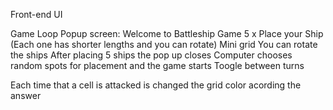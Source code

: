 Front-end UI

Game Loop
Popup screen: 
Welcome to Battleship Game
5 x Place your Ship (Each one has shorter lengths and you can rotate)
Mini grid
You can rotate the ships
After placing 5 ships the pop up closes
Computer chooses random spots for placement
 and the game starts
 Toogle between turns

 Each time that a cell is attacked is changed the grid color acording the answer
 